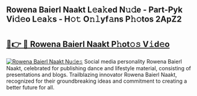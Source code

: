 ## Rowena Baierl Naakt L𝚎a𝚔ed N𝚞𝚍e - Part-Pyk Vi𝚍𝚎o L𝚎a𝚔s - H𝚘𝚝 O𝚗𝚕yf𝚊ns P𝚑𝚘tos 2ApZ2

# <h2><a href="http://kf0324k.oniu.top/?m=Rowena+Baierl+Naakt">🔗👉 🔴 Rowena Baierl Naakt P𝚑ot𝚘𝚜 V𝚒d𝚎o</a></h2>

[![Rowena Baierl Naakt Nu𝚍e𝚜](https://i.imgur.com/0qMVB7G.gif)](http://kf0324k.oniu.top/?m=Rowena+Baierl+Naakt)
Social media personality Rowena Baierl Naakt, celebrated for publishing dance and lifestyle material, consisting of presentations and blogs. Trailblazing innovator Rowena Baierl Naakt, recognized for their groundbreaking ideas and commitment to creating a better future for all.  
